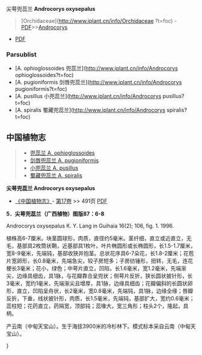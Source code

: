 尖萼兜蕊兰 **Androcorys oxysepalus**

> [Orchidaceae](http://www.iplant.cn/info/Orchidaceae ?t=foc) - [PDF](http://iplant.cn/foc/pdf/Orchidaceae.pdf)>>[Androcorys](http://www.iplant.cn/info/Androcorys?t=foc)

 - [PDF](http://www.iplant.cn/foc/pdf/Androcorys.pdf)

### Parsublist

* [A.  ophioglossoides  兜蕊兰](http://www.iplant.cn/info/Androcorys ophioglossoides?t=foc)
* [A.  pugioniformis  剑唇兜蕊兰](http://www.iplant.cn/info/Androcorys pugioniformis?t=foc)
* [A.  pusillus  小兜蕊兰](http://www.iplant.cn/info/Androcorys pusillus?t=foc)
* [A.  spiralis  蜀藏兜蕊兰](http://www.iplant.cn/info/Androcorys spiralis?t=foc)

## 中国植物志

> * [兜蕊兰  A.  ophioglossoides](Androcorys-ophioglossoides-兜蕊兰.md)
> * [剑唇兜蕊兰  A.  pugioniformis](Androcorys-pugioniformis-剑唇兜蕊兰.md)
> * [小兜蕊兰  A.  pusillus](Androcorys-pusillus-小兜蕊兰.md)
> * [蜀藏兜蕊兰  A.  spiralis](Androcorys-spiralis-蜀藏兜蕊兰.md)

**尖萼兜蕊兰 Androcorys oxysepalus**

* [《中国植物志》](http://www.iplant.cn/frps)- [第17卷](http://www.iplant.cn/frps/vol/17) >> 491页 [PDF](http://www.iplant.cn/frps/pdf/17/491.pdf)

**5．尖萼兜蕊兰（广西植物）图版87：6-8**

Androcorys oxysepalus K. Y. Lang in Guihaia 16(2); 106, fig. 1. 1996.

植株高6-7厘米。块茎圆球形，肉质，直径约5毫米。茎纤细，直立或近直立，无毛，基部具2枚筒状鞘，近基部具1枚叶。叶片椭圆形或长椭圆形，长1.5-1.7厘米，宽8-9毫米，先端钝，基部收狭并抱茎。总状花序具6-7朵花，长1.8-2厘米；花苞片宽卵形，长0.8毫米，先端急尖，较子房短多；子房纺锤形，扭转，无毛，连花梗长3毫米；花小，绿色；中萼片直立，凹陷，长1.6毫米，宽1.2毫米，先端渐尖，边缘具细齿，具1脉，与花瓣靠合呈兜状；侧萼片反折，狭长圆状披针形，长3毫米，宽约1毫米，先端渐尖且增厚，具1脉，边缘具细齿；花瓣偏斜的长圆状卵形，直立，凹陷呈舟状，长2毫米，宽0.8毫米，先端钝，具1脉，边缘全缘；唇瓣反折，下垂，线状披针形，肉质，长1.5毫米，先端钝，基部扩大，宽约0.6毫米；蕊柱短；花药直立，药隔宽，顶部钝；蕊喙大，宽三角形；柱头2个，隆起，具柄。

产云南（中甸天宝山）。生于海拔3900米的冷杉林下。模式标本采自云南（中甸天宝山）。

}